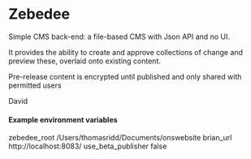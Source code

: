 # Zebedee

Simple CMS back-end: a file-based CMS with Json API and no UI.

It provides the ability to create and approve collections of change and preview these, overlaid onto existing content.

Pre-release content is encrypted until published and only shared with permitted users

David

#### Example environment variables
zebedee_root    /Users/thomasridd/Documents/onswebsite
brian_url   http://localhost:8083/
use_beta_publisher   false
